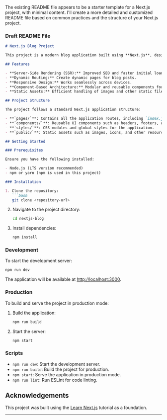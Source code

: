 The existing README file appears to be a starter template for a Next.js project, with minimal content. I'll create a more detailed and customized README file based on common practices and the structure of your Next.js project.

### Draft README File

```markdown
# Next.js Blog Project

This project is a modern blog application built using **Next.js**, designed to showcase your blog posts and articles with a clean, responsive design.

## Features

- **Server-Side Rendering (SSR):** Improved SEO and faster initial load times.
- **Dynamic Routing:** Create dynamic pages for blog posts.
- **Responsive Design:** Works seamlessly across devices.
- **Component-Based Architecture:** Modular and reusable components for maintainable code.
- **Static Assets:** Efficient handling of images and other static files.

## Project Structure

The project follows a standard Next.js application structure:

- **`pages/`**: Contains all the application routes, including `index.js` (homepage) and dynamic routes for blog posts.
- **`components/`**: Reusable UI components such as headers, footers, and layouts.
- **`styles/`**: CSS modules and global styles for the application.
- **`public/`**: Static assets such as images, icons, and other resources.

## Getting Started

### Prerequisites

Ensure you have the following installed:

- Node.js (LTS version recommended)
- npm or yarn (npm is used in this project)

### Installation

1. Clone the repository:
   ```bash
   git clone <repository-url>
   ```

2. Navigate to the project directory:
   ```bash
   cd nextjs-blog
   ```

3. Install dependencies:
   ```bash
   npm install
   ```

### Development

To start the development server:

```bash
npm run dev
```

The application will be available at [http://localhost:3000](http://localhost:3000).

### Production

To build and serve the project in production mode:

1. Build the application:
   ```bash
   npm run build
   ```

2. Start the server:
   ```bash
   npm start
   ```

### Scripts

- `npm run dev`: Start the development server.
- `npm run build`: Build the project for production.
- `npm start`: Serve the application in production mode.
- `npm run lint`: Run ESLint for code linting.


## Acknowledgements

This project was built using the [Learn Next.js](https://nextjs.org/learn) tutorial as a foundation.

---
